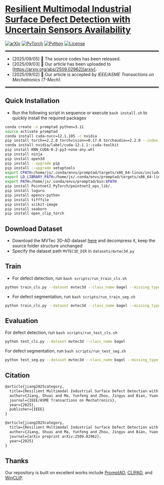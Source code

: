 # [Resilient Multimodal Industrial Surface Defect Detection with Uncertain Sensors Availability](https://svyj.github.io/MISDD-MM/)

[![arXiv](https://img.shields.io/badge/arXiv-2406.09246-df2a2a.svg?style=for-the-badge)](https://arxiv.org/abs/2509.02962)
[![PyTorch](https://img.shields.io/badge/PyTorch-2.2.0-EE4C2C.svg?style=for-the-badge&logo=pytorch)](https://pytorch.org/get-started/locally/)
[![Python](https://img.shields.io/badge/python-3.11-blue?style=for-the-badge)](https://www.python.org)
[![License](https://img.shields.io/github/license/TRI-ML/prismatic-vlms?style=for-the-badge)](LICENSE)


<hr style="border: 2px solid gray;"></hr>

- [2025/09/05] 🌟 The source codes has been released.
- [2025/09/03] 🌟 Our article has been uploaded to [https://arxiv.org/abs/2509.02962](arxiv).
- [2025/09/02] 🎉 Our article is accepted by *IEEE/ASME Transactions on Mechatronics (T-Mech)*.

<hr style="border: 2px solid gray;"></hr>

## Quick Installation

- Run the following script in sequence or execute `bash install.sh` to quickly install the required packages

```bash
conda create -n promptad python=3.11
source activate promptad
conda install cuda-nvcc=12.1.105 -c nvidia
pip install torch==2.2.0 torchvision==0.17.0 torchaudio==2.2.0 --index-url https://download.pytorch.org/whl/cu121
conda install nvidia/label/cuda-12.1.1::cuda-toolkit
pip install KNN_CUDA-0.2-py3-none-any.whl
pip install ninja
pip install open3d
pip install --upgrade pip
pip install --upgrade setuptools
export CPATH=/home/js/.conda/envs/promptad/targets/x86_64-linux/include:$CPATH
export LD_LIBRARY_PATH=/home/js/.conda/envs/promptad/targets/x86_64-linux/lib:$LD_LIBRARY_PATH
export PATH=/home/js/.conda/envs/promptad/bin:$PATH
pip install Pointnet2_PyTorch/pointnet2_ops_lib/.
pip install loguru
pip install opencv-python
pip install tifffile
pip install scikit-image
pip install seaborn
pip install open_clip_torch
```

## Download Dataset

- Download the MVTec 3D-AD dataset [here](https://www.mvtec.com/company/research/datasets/mvtec-3d-ad) and decompress it, keep the source folder structure unchanged
- Specify the dataset path `MVTEC3D_DIR` in `datasets/mvtec3d.py`

## Train

- For defect detection, run `bash scripts/run_train_cls.sh`

```bash
python train_cls.py --dataset mvtec3d --class_name bagel --missing_type both --missing_rate 0.3
```

- For defect segmentation, run `bash scripts/run_train_seg.sh`

```bash
python train_cls.py --dataset mvtec3d --class_name bagel --missing_type both --missing_rate 0.3
```

## Evaluation

For defect detection, run `bash scripts/run_test_cls.sh`

```bash
python test_cls.py --dataset mvtec3d --class_name bagel
```

For defect segmentation, run `bash scripts/run_test_seg.sh`

```bash
python test_seg.py --dataset mvtec3d --class_name bagel --missing_type both --missing_rate 0.3
```

## Citation

```tex
@article{jiang2025category,
  title={Resilient Multimodal Industrial Surface Defect Detection with Uncertain Sensors Availability},
  author={Jiang, Shuai and Ma, Yunfeng and Zhou, Jingyu and Bian, Yuan and Wang, Yaonan and Liu, Min},
  journal={IEEE/ASME Transactions on Mechatronics},
  year={2025},
  publisher={IEEE}
}

@article{jiang2025category,
  title={Resilient Multimodal Industrial Surface Defect Detection with Uncertain Sensors Availability},
  author={Jiang, Shuai and Ma, Yunfeng and Zhou, Jingyu and Bian, Yuan and Wang, Yaonan and Liu, Min},
  journal={arXiv preprint arXiv:2509.02962},
  year={2025}
}
```

## Thanks

Our repository is built on excellent works include  [PromptAD](https://github.com/FuNz-0/PromptAD), [CLIPAD](https://github.com/ByChelsea/CLIP-AD), and [WinCLIP](https://github.com/caoyunkang/WinClip).

